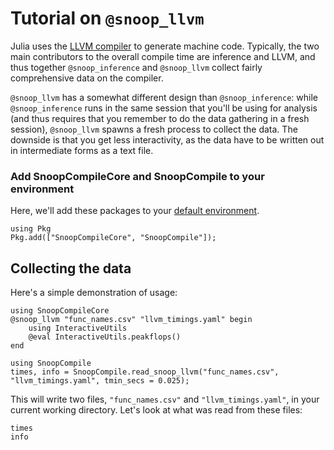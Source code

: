 # Tutorial on `@snoop_llvm`

Julia uses the [LLVM compiler](https://llvm.org/) to generate machine code. Typically, the two main contributors to the overall compile time are inference and LLVM, and thus together `@snoop_inference` and `@snoop_llvm` collect fairly comprehensive data on the compiler.

`@snoop_llvm` has a somewhat different design than `@snoop_inference`: while `@snoop_inference` runs in the same session that you'll be using for analysis (and thus requires that you remember to do the data gathering in a fresh session), `@snoop_llvm` spawns a fresh process to collect the data. The downside is that you get less interactivity, as the data have to be written out in intermediate forms as a text file.

### Add SnoopCompileCore and SnoopCompile to your environment

Here, we'll add these packages to your [default environment](https://pkgdocs.julialang.org/v1/environments/).

```@repl
using Pkg
Pkg.add(["SnoopCompileCore", "SnoopCompile"]);
```

## Collecting the data

Here's a simple demonstration of usage:

```@repl tutorial-llvm
using SnoopCompileCore
@snoop_llvm "func_names.csv" "llvm_timings.yaml" begin
    using InteractiveUtils
    @eval InteractiveUtils.peakflops()
end

using SnoopCompile
times, info = SnoopCompile.read_snoop_llvm("func_names.csv", "llvm_timings.yaml", tmin_secs = 0.025);
```

This will write two files, `"func_names.csv"` and `"llvm_timings.yaml"`, in your current working directory. Let's look at what was read from these files:

```@repl tutorial-llvm
times
info
```

